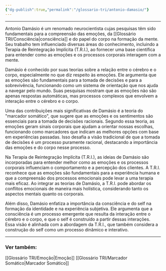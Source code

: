```yaml
---
{"dg-publish":true,"permalink":"/glossario-tri/antonio-damasio/"}
---
```


---

Antonio Damásio é um renomado neurocientista cujas pesquisas têm sido fundamentais para a compreensão das emoções, da [[Glossário TRI/Consciência\|consciência]] e do papel do corpo na formação da mente. Seu trabalho tem influenciado diversas áreas do conhecimento, incluindo a Terapia de Reintegração Implícita (T.R.I.), ao fornecer uma base científica para entender como as emoções e os processos corporais interagem com a mente.

Damásio é conhecido por suas teorias sobre a relação entre o cérebro e o corpo, especialmente no que diz respeito às emoções. Ele argumenta que as emoções são fundamentais para a tomada de decisões e para a sobrevivência, funcionando como um sistema de orientação que nos ajuda a navegar pelo mundo. Suas pesquisas mostram que as emoções não são apenas respostas automáticas, mas processos complexos que envolvem a interação entre o cérebro e o corpo.

Uma das contribuições mais significativas de Damásio é a teoria do "marcador somático", que sugere que as emoções e os sentimentos são essenciais para a tomada de decisões racionais. Segundo essa teoria, as emoções geram sinais corporais que ajudam a orientar nossas escolhas, funcionando como marcadores que indicam as melhores opções com base em experiências passadas. Isso desafia a visão tradicional de que a tomada de decisões é um processo puramente racional, destacando a importância das emoções e do corpo nesse processo.

Na Terapia de Reintegração Implícita (T.R.I.), as ideias de Damásio são incorporadas para entender melhor como as emoções e os processos corporais influenciam o comportamento e a percepção dos clientes. A T.R.I. reconhece que as emoções são fundamentais para a experiência humana e que a compreensão dos processos emocionais pode levar a uma terapia mais eficaz. Ao integrar as teorias de Damásio, a T.R.I. pode abordar os conflitos emocionais de maneira mais holística, considerando tanto os aspectos mentais quanto os corporais.

Além disso, Damásio enfatiza a importância da consciência e do self na formação da identidade e na experiência subjetiva. Ele argumenta que a consciência é um processo emergente que resulta da interação entre o cérebro e o corpo, e que o self é construído a partir dessas interações. Essa visão é alinhada com a abordagem da T.R.I., que também considera a construção do self como um processo dinâmico e interativo.

----

### Ver também:

[[Glossário TRI/Emoção\|Emoção]]
[[Glossário TRI/Marcador Somático\|Marcador Somático]]
